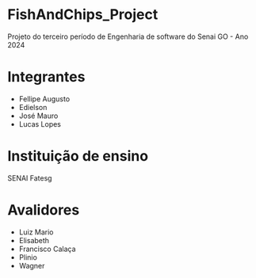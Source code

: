 # FishAndChips_Project
Projeto do terceiro período de Engenharia de software do Senai GO - Ano 2024 

# Integrantes 

- Fellipe Augusto
- Edielson
- José Mauro
- Lucas Lopes

# Instituição de ensino 

SENAI Fatesg 

# Avalidores 

- Luiz Mario
- Elisabeth
- Francisco Calaça
- Plinio
- Wagner
